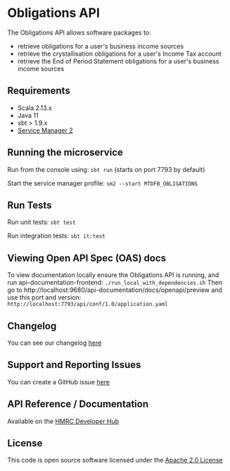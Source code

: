 Obligations API
========================
The Obligations API allows software packages to:

- retrieve obligations for a user's business income sources
- retrieve the crystallisation obligations for a user's Income Tax account
- retrieve the End of Period Statement obligations for a user's business income sources

## Requirements

- Scala 2.13.x
- Java 11
- sbt > 1.9.x
- [Service Manager 2](https://github.com/hmrc/sm2)

## Running the microservice

Run from the console using: `sbt run` (starts on port 7793 by default)

Start the service manager profile: `sm2 --start MTDFB_OBLIGATIONS`

## Run Tests

Run unit tests: `sbt test`

Run integration tests: `sbt it:test`

## Viewing Open API Spec (OAS) docs

To view documentation locally ensure the Obligations API is running, and run api-documentation-frontend:
`./run_local_with_dependencies.sh`
Then go to http://localhost:9680/api-documentation/docs/openapi/preview and use this port and version:
`http://localhost:7793/api/conf/1.0/application.yaml`

## Changelog

You can see our changelog [here](https://github.com/hmrc/income-tax-mtd-changelog/wiki)

## Support and Reporting Issues

You can create a GitHub issue [here](https://github.com/hmrc/income-tax-mtd-changelog/issues)

## API Reference / Documentation

Available on
the [HMRC Developer Hub](https://developer.service.hmrc.gov.uk/api-documentation/docs/api/service/obligations-api/1.0)

## License

This code is open source software licensed under
the [Apache 2.0 License]("http://www.apache.org/licenses/LICENSE-2.0.html")
